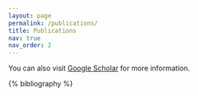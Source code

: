 ```yaml
---
layout: page
permalink: /publications/
title: Publications
nav: true
nav_order: 2
---
```


<!-- _pages/publications.md -->

<div class="publications">

<p>
You can also visit <a href="https://scholar.google.com/citations?user=q4C_n-oAAAAJ&hl=zh-CN&oi=sra"> Google Scholar</a> for more information.
</p>

{% bibliography %}

</div>
